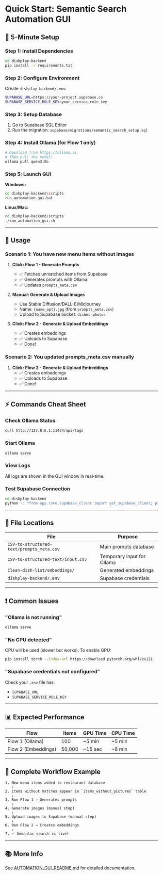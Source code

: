 # Quick Start: Semantic Search Automation GUI

## 🚀 5-Minute Setup

### Step 1: Install Dependencies
```bash
cd dishplay-backend
pip install -r requirements.txt
```

### Step 2: Configure Environment
Create `dishplay-backend/.env`:
```bash
SUPABASE_URL=https://your-project.supabase.co
SUPABASE_SERVICE_ROLE_KEY=your_service_role_key
```

### Step 3: Setup Database
1. Go to Supabase SQL Editor
2. Run the migration: `supabase/migrations/semantic_search_setup.sql`

### Step 4: Install Ollama (for Flow 1 only)
```bash
# Download from https://ollama.ai
# Then pull the model:
ollama pull qwen3:8b
```

### Step 5: Launch GUI
**Windows:**
```bash
cd dishplay-backend\scripts
run_automation_gui.bat
```

**Linux/Mac:**
```bash
cd dishplay-backend/scripts
./run_automation_gui.sh
```

---

## 🎯 Usage

### Scenario 1: You have new menu items without images

1. **Click: Flow 1 - Generate Prompts**
   - ✅ Fetches unmatched items from Supabase
   - ✅ Generates prompts with Ollama
   - ✅ Updates `prompts_meta.csv`

2. **Manual: Generate & Upload Images**
   - Use Stable Diffusion/DALL-E/Midjourney
   - Name: `{name_opt}.jpg` (from `prompts_meta.csv`)
   - Upload to Supabase bucket: `dishes-photos`

3. **Click: Flow 2 - Generate & Upload Embeddings**
   - ✅ Creates embeddings
   - ✅ Uploads to Supabase
   - ✅ Done!

### Scenario 2: You updated prompts_meta.csv manually

1. **Click: Flow 2 - Generate & Upload Embeddings**
   - ✅ Creates embeddings
   - ✅ Uploads to Supabase
   - ✅ Done!

---

## ⚡ Commands Cheat Sheet

### Check Ollama Status
```bash
curl http://127.0.0.1:11434/api/tags
```

### Start Ollama
```bash
ollama serve
```

### View Logs
All logs are shown in the GUI window in real-time.

### Test Supabase Connection
```bash
cd dishplay-backend
python -c "from app.core.supabase_client import get_supabase_client; print('✓ Connected:', get_supabase_client())"
```

---

## 📁 File Locations

| File | Purpose |
|------|---------|
| `CSV-to-structured-text/prompts_meta.csv` | Main prompts database |
| `CSV-to-structured-text/input.csv` | Temporary input for Ollama |
| `Clean-dish-list/embeddings/` | Generated embeddings |
| `dishplay-backend/.env` | Supabase credentials |

---

## ❗ Common Issues

### "Ollama is not running"
```bash
ollama serve
```

### "No GPU detected"
CPU will be used (slower but works). To enable GPU:
```bash
pip install torch --index-url https://download.pytorch.org/whl/cu121
```

### "Supabase credentials not configured"
Check your `.env` file has:
- `SUPABASE_URL`
- `SUPABASE_SERVICE_ROLE_KEY`

---

## 📊 Expected Performance

| Flow | Items | GPU Time | CPU Time |
|------|-------|----------|----------|
| Flow 1 (Ollama) | 100 | ~5 min | ~5 min |
| Flow 2 (Embeddings) | 50,000 | ~15 sec | ~8 min |

---

## 🔄 Complete Workflow Example

```
1. New menu items added to restaurant database
   ↓
2. Items without matches appear in `items_without_pictures` table
   ↓
3. Run Flow 1 → Generates prompts
   ↓
4. Generate images (manual step)
   ↓
5. Upload images to Supabase (manual step)
   ↓
6. Run Flow 2 → Creates embeddings
   ↓
7. ✅ Semantic search is live!
```

---

## 📚 More Info

See [AUTOMATION_GUI_README.md](AUTOMATION_GUI_README.md) for detailed documentation.
